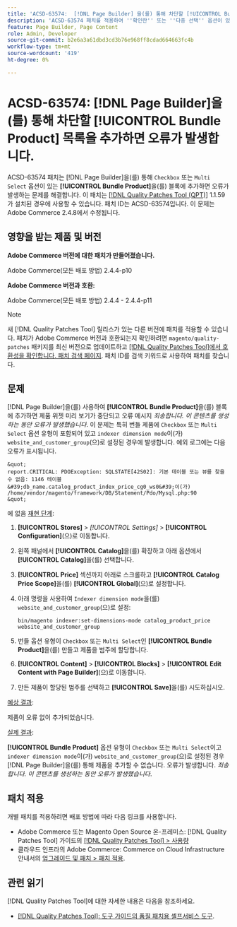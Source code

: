 ```yaml
---
title: 'ACSD-63574:  [!DNL Page Builder] 을(를) 통해 차단할 [!UICONTROL Bundle Product] 목록을 추가하면 오류가 발생합니다.'
description: 'ACSD-63574 패치를 적용하여 ''확인란'' 또는 ''다중 선택'' 옵션이 있는 **[!UICONTROL Bundle Product]**을(를) 통해 블록에 추가하면 오류가 발생하는 Adobe Commerce 문제를 해결합니다. [!DNL Page Builder] '
feature: Page Builder, Page Content
role: Admin, Developer
source-git-commit: b2e6a3a61dbd3cd3b76e968ff8cdad664663fc4b
workflow-type: tm+mt
source-wordcount: '419'
ht-degree: 0%

---
```


# ACSD-63574: [!DNL Page Builder]을(를) 통해 차단할 [!UICONTROL Bundle Product] 목록을 추가하면 오류가 발생합니다.

ACSD-63574 패치는 [!DNL Page Builder]을(를) 통해 `Checkbox` 또는 `Multi Select` 옵션이 있는 **[!UICONTROL Bundle Product]**&#x200B;을(를) 블록에 추가하면 오류가 발생하는 문제를 해결합니다. 이 패치는 [[!DNL Quality Patches Tool (QPT)]](/help/tools/quality-patches-tool/quality-patches-tool-to-self-serve-quality-patches.md) 1.1.59가 설치된 경우에 사용할 수 있습니다. 패치 ID는 ACSD-63574입니다. 이 문제는 Adobe Commerce 2.4.8에서 수정됩니다.

## 영향을 받는 제품 및 버전

**Adobe Commerce 버전에 대한 패치가 만들어졌습니다.**

Adobe Commerce(모든 배포 방법) 2.4.4-p10

**Adobe Commerce 버전과 호환:**

Adobe Commerce(모든 배포 방법) 2.4.4 - 2.4.4-p11

>[!NOTE]
>
>새 [!DNL Quality Patches Tool] 릴리스가 있는 다른 버전에 패치를 적용할 수 있습니다. 패치가 Adobe Commerce 버전과 호환되는지 확인하려면 `magento/quality-patches` 패키지를 최신 버전으로 업데이트하고 [[!DNL Quality Patches Tool]에서 호환성을 확인합니다. 패치 검색 페이지](https://experienceleague.adobe.com/tools/commerce-quality-patches/index.html?lang=ko). 패치 ID를 검색 키워드로 사용하여 패치를 찾습니다.

## 문제

[!DNL Page Builder]을(를) 사용하여 **[!UICONTROL Bundle Product]**&#x200B;을(를) 블록에 추가하면 제품 위젯 미리 보기가 중단되고 오류 메시지 *죄송합니다. 이 콘텐츠를 생성하는 동안 오류가 발생했습니다*. 이 문제는 특히 번들 제품에 `Checkbox` 또는 `Multi Select` 옵션 유형이 포함되어 있고 `indexer dimension mode`이(가) `website_and_customer_group`(으)로 설정된 경우에 발생합니다. 예외 로그에는 다음 오류가 표시됩니다.

    &quot;
    report.CRITICAL: PDOException: SQLSTATE[42S02]: 기본 테이블 또는 뷰를 찾을 수 없음: 1146 테이블 &#39;db_name.catalog_product_index_price_cg0_ws0&#39;이(가) /home/vendor/magento/framework/DB/Statement/Pdo/Mysql.php:90
    &quot;
에 없음
<u>재현 단계</u>:

1. **[!UICONTROL Stores]** > *[!UICONTROL Settings]* > **[!UICONTROL Configuration]**(으)로 이동합니다.
1. 왼쪽 패널에서 **[!UICONTROL Catalog]**&#x200B;을(를) 확장하고 아래 옵션에서 **[!UICONTROL Catalog]**&#x200B;을(를) 선택합니다.
1. **[!UICONTROL Price]** 섹션까지 아래로 스크롤하고 **[!UICONTROL Catalog Price Scope]**&#x200B;을(를) **[!UICONTROL Global]**(으)로 설정합니다.
1. 아래 명령을 사용하여 `Indexer dimension mode`을(를) `website_and_customer_group`(으)로 설정:

   `bin/magento indexer:set-dimensions-mode catalog_product_price website_and_customer_group`

1. 번들 옵션 유형이 `Checkbox` 또는 `Multi Select`인 **[!UICONTROL Bundle Product]**&#x200B;을(를) 만들고 제품을 범주에 할당합니다.
1. **[!UICONTROL Content]** > **[!UICONTROL Blocks]** > **[!UICONTROL Edit Content with Page Builder]**(으)로 이동합니다.
1. 만든 제품이 할당된 범주를 선택하고 **[!UICONTROL Save]**&#x200B;을(를) 시도하십시오.

<u>예상 결과</u>:

제품이 오류 없이 추가되었습니다.

<u>실제 결과</u>:

**[!UICONTROL Bundle Product]** 옵션 유형이 `Checkbox` 또는 `Multi Select`이고 `indexer dimension mode`이(가) `website_and_customer_group`(으)로 설정된 경우 [!DNL Page Builder]을(를) 통해 제품을 추가할 수 없습니다. 오류가 발생합니다. *죄송합니다. 이 콘텐츠를 생성하는 동안 오류가 발생했습니다*.


## 패치 적용

개별 패치를 적용하려면 배포 방법에 따라 다음 링크를 사용합니다.

* Adobe Commerce 또는 Magento Open Source 온-프레미스: [!DNL Quality Patches Tool] 가이드의 [[!DNL Quality Patches Tool] > 사용량](/help/tools/quality-patches-tool/usage.md)
* 클라우드 인프라의 Adobe Commerce: Commerce on Cloud Infrastructure 안내서의 [업그레이드 및 패치 > 패치 적용](https://experienceleague.adobe.com/docs/commerce-cloud-service/user-guide/develop/upgrade/apply-patches.html?lang=ko).


## 관련 읽기

[!DNL Quality Patches Tool]에 대한 자세한 내용은 다음을 참조하세요.

* [[!DNL Quality Patches Tool]: 도구 가이드의 품질 패치용 셀프서비스 도구](/help/tools/quality-patches-tool/quality-patches-tool-to-self-serve-quality-patches.md).
